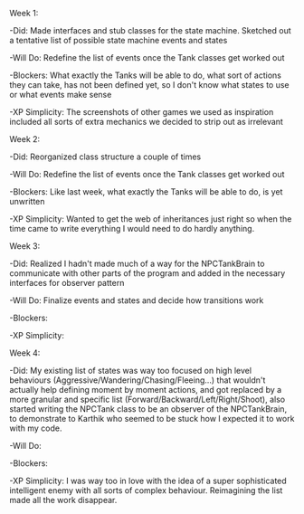 Week 1:

-Did: Made interfaces and stub classes for the state machine. Sketched out a tentative list of possible state machine events and states

-Will Do: Redefine the list of events once the Tank classes get worked out

-Blockers: What exactly the Tanks will be able to do, what sort of actions they can take, has not been defined yet, so I don't know what states to use or what events make sense

-XP Simplicity: The screenshots of other games we used as inspiration included all sorts of extra mechanics we decided to strip out as irrelevant


Week 2:

-Did: Reorganized class structure a couple of times

-Will Do: Redefine the list of events once the Tank classes get worked out

-Blockers: Like last week, what exactly the Tanks will be able to do, is yet unwritten

-XP Simplicity: Wanted to get the web of inheritances just right so when the time came to write everything I would need to do hardly anything.


Week 3:

-Did: Realized I hadn't made much of a way for the NPCTankBrain to communicate with other parts of the program and added in the necessary interfaces for observer pattern

-Will Do: Finalize events and states and decide how transitions work

-Blockers:

-XP Simplicity:


Week 4:

-Did: My existing list of states was way too focused on high level behaviours (Aggressive/Wandering/Chasing/Fleeing...) that wouldn't actually help defining moment by moment actions, and got replaced by a more granular and specific list (Forward/Backward/Left/Right/Shoot), also started writing the NPCTank class to be an observer of the NPCTankBrain, to demonstrate to Karthik who seemed to be stuck how I expected it to work with my code.

-Will Do:

-Blockers:

-XP Simplicity: I was way too in love with the idea of a super sophisticated intelligent enemy with all sorts of complex behaviour. Reimagining the list made all the work disappear.
